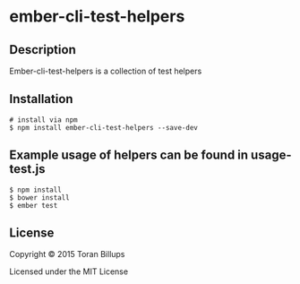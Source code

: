 # ember-cli-test-helpers

## Description
Ember-cli-test-helpers is a collection of test helpers

## Installation
```
# install via npm
$ npm install ember-cli-test-helpers --save-dev
```

## Example usage of helpers can be found in usage-test.js
```
$ npm install
$ bower install
$ ember test
```

## License

Copyright © 2015 Toran Billups

Licensed under the MIT License
